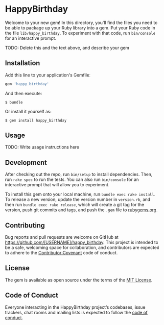 # HappyBirthday

Welcome to your new gem! In this directory, you'll find the files you need to be able to package up your Ruby library into a gem. Put your Ruby code in the file `lib/happy_birthday`. To experiment with that code, run `bin/console` for an interactive prompt.

TODO: Delete this and the text above, and describe your gem

## Installation

Add this line to your application's Gemfile:

```ruby
gem 'happy_birthday'
```

And then execute:

    $ bundle

Or install it yourself as:

    $ gem install happy_birthday

## Usage

TODO: Write usage instructions here

## Development

After checking out the repo, run `bin/setup` to install dependencies. Then, run `rake spec` to run the tests. You can also run `bin/console` for an interactive prompt that will allow you to experiment.

To install this gem onto your local machine, run `bundle exec rake install`. To release a new version, update the version number in `version.rb`, and then run `bundle exec rake release`, which will create a git tag for the version, push git commits and tags, and push the `.gem` file to [rubygems.org](https://rubygems.org).

## Contributing

Bug reports and pull requests are welcome on GitHub at https://github.com/[USERNAME]/happy_birthday. This project is intended to be a safe, welcoming space for collaboration, and contributors are expected to adhere to the [Contributor Covenant](http://contributor-covenant.org) code of conduct.

## License

The gem is available as open source under the terms of the [MIT License](https://opensource.org/licenses/MIT).

## Code of Conduct

Everyone interacting in the HappyBirthday project’s codebases, issue trackers, chat rooms and mailing lists is expected to follow the [code of conduct](https://github.com/[USERNAME]/happy_birthday/blob/master/CODE_OF_CONDUCT.md).
